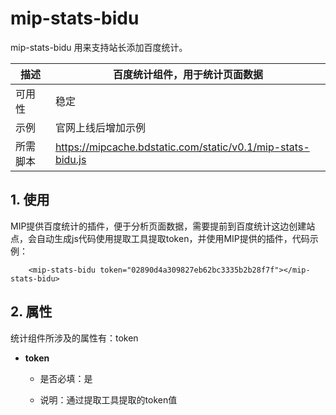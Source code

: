# mip-stats-bidu

mip-stats-bidu 用来支持站长添加百度统计。

描述|百度统计组件，用于统计页面数据
----|----
可用性|稳定
示例|官网上线后增加示例
所需脚本|https://mipcache.bdstatic.com/static/v0.1/mip-stats-bidu.js

## 1. 使用

MIP提供百度统计的插件，便于分析页面数据，需要提前到百度统计这边创建站点，会自动生成js代码使用提取工具提取token，并使用MIP提供的插件，代码示例：

```
    <mip-stats-bidu token="02890d4a309827eb62bc3335b2b28f7f"></mip-stats-bidu>
```

## 2. 属性

统计组件所涉及的属性有：token

- **token**

	- 是否必填：是

    - 说明：通过提取工具提取的token值

